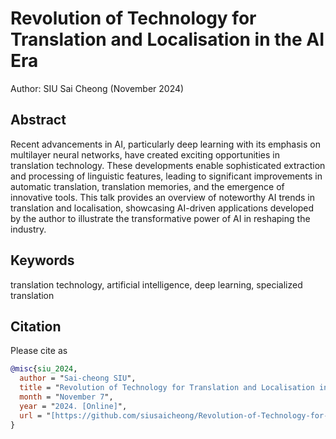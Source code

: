 # Revolution of Technology for Translation and Localisation in the AI Era

Author: SIU Sai Cheong (November 2024)

## Abstract

Recent advancements in AI, particularly deep learning with its emphasis on multilayer neural networks, have created exciting opportunities in translation technology. These developments enable sophisticated extraction and processing of linguistic features, leading to significant improvements in automatic translation, translation memories, and the emergence of innovative tools. This talk provides an overview of noteworthy AI trends in translation and localisation, showcasing AI-driven applications developed by the author to illustrate the transformative power of AI in reshaping the industry.

## Keywords

translation technology, artificial intelligence, deep learning, specialized translation

## Citation

Please cite as
``` bibtex
@misc{siu_2024,
  author = "Sai-cheong SIU",
  title = "Revolution of Technology for Translation and Localisation in the AI Era",
  month = "November 7",
  year = "2024. [Online]",
  url = "[https://github.com/siusaicheong/Revolution-of-Technology-for-Translation-and-Localisation-in-the-AI-Era] (https://github.com/siusaicheong/Revolution-of-Technology-for-Translation-and-Localisation-in-the-AI-Era)" 
}
```
